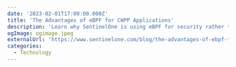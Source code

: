 ```yaml
---
date: '2023-02-01T17:00:00.000Z'
title: 'The Advantages of eBPF for CWPP Applications'
description: 'Learn why SentinelOne is using eBPF for security rather than a kernel module'
ogImage: ogimage.jpeg
externalUrl: 'https://www.sentinelone.com/blog/the-advantages-of-ebpf-for-cwpp-applications/'
categories:
  - Technology
---
```

